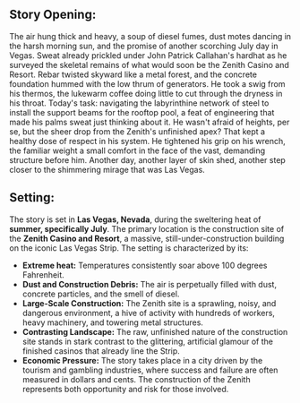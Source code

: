 ## Story Opening:

The air hung thick and heavy, a soup of diesel fumes, dust motes dancing in the harsh morning sun, and the promise of another scorching July day in Vegas. Sweat already prickled under John Patrick Callahan's hardhat as he surveyed the skeletal remains of what would soon be the Zenith Casino and Resort. Rebar twisted skyward like a metal forest, and the concrete foundation hummed with the low thrum of generators. He took a swig from his thermos, the lukewarm coffee doing little to cut through the dryness in his throat. Today's task: navigating the labyrinthine network of steel to install the support beams for the rooftop pool, a feat of engineering that made his palms sweat just thinking about it. He wasn't afraid of heights, per se, but the sheer drop from the Zenith's unfinished apex? That kept a healthy dose of respect in his system. He tightened his grip on his wrench, the familiar weight a small comfort in the face of the vast, demanding structure before him. Another day, another layer of skin shed, another step closer to the shimmering mirage that was Las Vegas.

## Setting:

The story is set in **Las Vegas, Nevada**, during the sweltering heat of **summer, specifically July**. The primary location is the construction site of the **Zenith Casino and Resort**, a massive, still-under-construction building on the iconic Las Vegas Strip. The setting is characterized by its:

*   **Extreme heat:** Temperatures consistently soar above 100 degrees Fahrenheit.
*   **Dust and Construction Debris:** The air is perpetually filled with dust, concrete particles, and the smell of diesel.
*   **Large-Scale Construction:** The Zenith site is a sprawling, noisy, and dangerous environment, a hive of activity with hundreds of workers, heavy machinery, and towering metal structures.
*   **Contrasting Landscape:** The raw, unfinished nature of the construction site stands in stark contrast to the glittering, artificial glamour of the finished casinos that already line the Strip.
*   **Economic Pressure:** The story takes place in a city driven by the tourism and gambling industries, where success and failure are often measured in dollars and cents. The construction of the Zenith represents both opportunity and risk for those involved.
